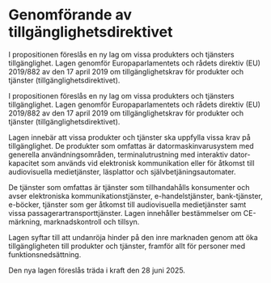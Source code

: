 # Genomförande av tillgänglighetsdirektivet

I propositionen föreslås en ny lag om vissa produkters och tjänsters tillgänglighet. Lagen genomför Europaparlamentets och rådets direktiv (EU) 2019/882 av den 17 april 2019 om tillgänglighetskrav för produkter och tjänster (tillgänglighetsdirektivet).

I propositionen föreslås en ny lag om vissa produkters och tjänsters tillgänglighet. Lagen genomför Europaparlamentets och rådets direktiv (EU) 2019/882 av den 17 april 2019 om tillgänglighetskrav för produkter och tjänster (tillgänglighetsdirektivet).

Lagen innebär att vissa produkter och tjänster ska uppfylla vissa krav på tillgänglighet. De produkter som omfattas är datormaskinvarusystem med generella användningsområden, terminalutrustning med interaktiv dator-kapacitet som används vid elektronisk kommunikation eller för åtkomst till audiovisuella medietjänster, läsplattor och självbetjäningsautomater.

De tjänster som omfattas är tjänster som tillhandahålls konsumenter och avser elektroniska kommunikationstjänster, e-handelstjänster, bank-tjänster, e-böcker, tjänster som ger åtkomst till audiovisuella medietjänster samt vissa passagerartransporttjänster. Lagen innehåller bestämmelser om CE-märkning, marknadskontroll och tillsyn.

Lagen syftar till att undanröja hinder på den inre marknaden genom att öka tillgängligheten till produkter och tjänster, framför allt för personer med funktionsnedsättning.

Den nya lagen föreslås träda i kraft den 28 juni 2025.
